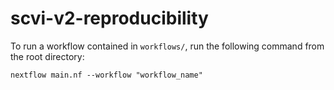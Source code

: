 # scvi-v2-reproducibility


To run a workflow contained in `workflows/`, run the following command from the root directory:
```
nextflow main.nf --workflow "workflow_name"
```
